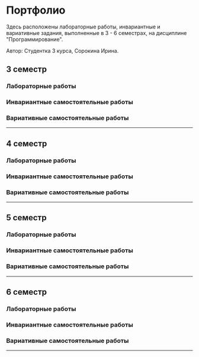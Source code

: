 # Портфолио

Здесь расположены лабораторные работы, инвариантные и вариативные задания, выполненные в 3 - 6 семестрах, на дисциплине "Программирование".

Автор: Студентка 3 курса, Сорокина Ирина.

## 3 семестр
### Лабораторные работы
### Инвариантные самостоятельные работы
### Вариативные самостоятельные работы
_____________

## 4 семестр
### Лабораторные работы
### Инвариантные самостоятельные работы
### Вариативные самостоятельные работы
_____________

## 5 семестр
### Лабораторные работы
### Инвариантные самостоятельные работы
### Вариативные самостоятельные работы
_____________

## 6 семестр
### Лабораторные работы
### Инвариантные самостоятельные работы
### Вариативные самостоятельные работы
_____________
